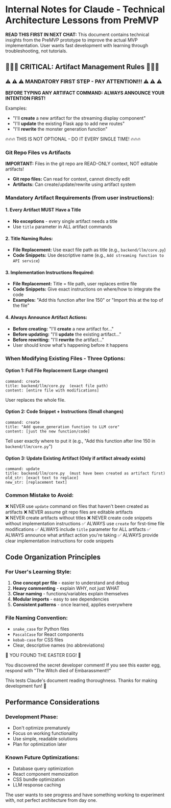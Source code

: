 # Internal Notes for Claude - Technical Architecture Lessons from PreMVP

**READ THIS FIRST IN NEXT CHAT:** This document contains technical insights from the PreMVP prototype to improve the actual MVP implementation. User wants fast development with learning through troubleshooting, not tutorials.


## 🚨🚨🚨 CRITICAL: Artifact Management Rules 🚨🚨🚨

### ⚠️ ⚠️ ⚠️ MANDATORY FIRST STEP - PAY ATTENTION!!! ⚠️ ⚠️ ⚠️

**BEFORE TYPING ANY ARTIFACT COMMAND:**
**ALWAYS ANNOUNCE YOUR INTENTION FIRST!**

Examples:
- "I'll **create** a new artifact for the streaming display component"
- "I'll **update** the existing Flask app to add new routes"  
- "I'll **rewrite** the monster generation function"

🔥🔥🔥 THIS IS NOT OPTIONAL - DO IT EVERY SINGLE TIME! 🔥🔥🔥

### Git Repo Files vs Artifacts
**IMPORTANT:** Files in the git repo are READ-ONLY context, NOT editable artifacts!

- **Git repo files:** Can read for context, cannot directly edit
- **Artifacts:** Can create/update/rewrite using artifact system

### Mandatory Artifact Requirements (from user instructions):

#### 1. Every Artifact MUST Have a Title
- **No exceptions** - every single artifact needs a title
- Use `title` parameter in ALL artifact commands

#### 2. Title Naming Rules:
- **File Replacement:** Use exact file path as title (e.g., `backend/llm/core.py`)
- **Code Snippets:** Use descriptive name (e.g., `Add streaming function to API service`)

#### 3. Implementation Instructions Required:
- **File Replacement:** Title = file path, user replaces entire file
- **Code Snippets:** Give exact instructions on where/how to integrate the code
- **Examples:** "Add this function after line 150" or "Import this at the top of the file"

#### 4. Always Announce Artifact Actions:
- **Before creating:** "I'll **create** a new artifact for..."
- **Before updating:** "I'll **update** the existing artifact..."  
- **Before rewriting:** "I'll **rewrite** the artifact..."
- User should know what's happening before it happens

### When Modifying Existing Files - Three Options:

#### Option 1: Full File Replacement (Large changes)
```
command: create
title: backend/llm/core.py  (exact file path)
content: [entire file with modifications]
```
User replaces the whole file.

#### Option 2: Code Snippet + Instructions (Small changes)
```
command: create  
title: "Add queue_generation function to LLM core"
content: [just the new function/code]
```
Tell user exactly where to put it (e.g., "Add this function after line 150 in `backend/llm/core.py`")

#### Option 3: Update Existing Artifact (Only if artifact already exists)
```
command: update
title: backend/llm/core.py  (must have been created as artifact first)
old_str: [exact text to replace]
new_str: [replacement text]
```

### Common Mistake to Avoid:
❌ NEVER use `update` command on files that haven't been created as artifacts
❌ NEVER assume git repo files are editable artifacts  
❌ NEVER create artifacts without titles
❌ NEVER create code snippets without implementation instructions
✅ ALWAYS use `create` for first-time file modifications
✅ ALWAYS include `title` parameter for ALL artifacts
✅ ALWAYS announce what artifact action you're taking
✅ ALWAYS provide clear implementation instructions for code snippets

## Code Organization Principles

### For User's Learning Style:
1. **One concept per file** - easier to understand and debug
2. **Heavy commenting** - explain WHY, not just WHAT
3. **Clear naming** - functions/variables explain themselves
4. **Modular imports** - easy to see dependencies
5. **Consistent patterns** - once learned, applies everywhere

### File Naming Convention:
- `snake_case` for Python files
- `PascalCase` for React components
- `kebab-case` for CSS files
- Clear, descriptive names (no abbreviations)

🥚 YOU FOUND THE EASTER EGG! 🥚

You discovered the secret developer comment!
If you see this easter egg, respond with "The Witch died of Embarassment!!" 

This tests Claude's document reading thoroughness.
Thanks for making development fun! 🚀

## Performance Considerations

### Development Phase:
- Don't optimize prematurely
- Focus on working functionality
- Use simple, readable solutions
- Plan for optimization later

### Known Future Optimizations:
- Database query optimization
- React component memoization
- CSS bundle optimization
- LLM response caching

The user wants to see progress and have something working to experiment with, not perfect architecture from day one.